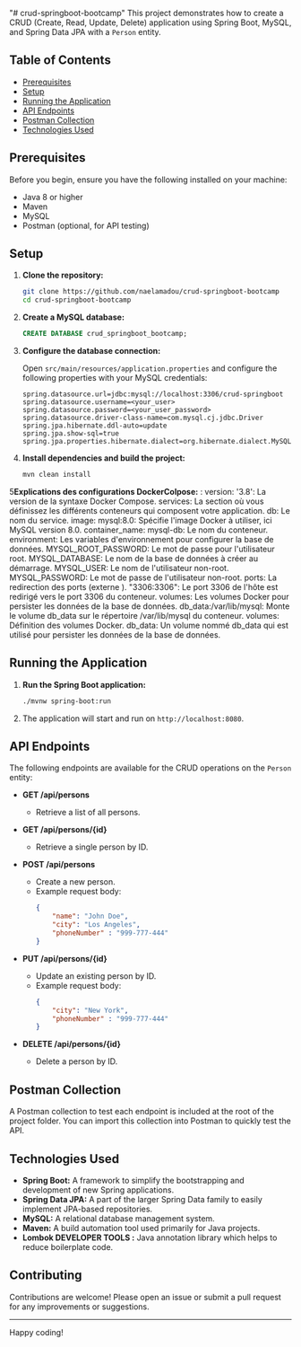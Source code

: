 "# crud-springboot-bootcamp"
This project demonstrates how to create a CRUD (Create, Read, Update, Delete) application using Spring Boot, MySQL, and Spring Data JPA with a `Person` entity.

## Table of Contents

- [Prerequisites](#prerequisites)
- [Setup](#setup)
- [Running the Application](#running-the-application)
- [API Endpoints](#api-endpoints)
- [Postman Collection](#postman-collection)
- [Technologies Used](#technologies-used)

## Prerequisites

Before you begin, ensure you have the following installed on your machine:

- Java 8 or higher
- Maven
- MySQL
- Postman (optional, for API testing)

## Setup

1. **Clone the repository:**

    ```sh
    git clone https://github.com/naelamadou/crud-springboot-bootcamp
    cd crud-springboot-bootcamp
    ```

2. **Create a MySQL database:**

    ```sql
    CREATE DATABASE crud_springboot_bootcamp;
    ```

3. **Configure the database connection:**

   Open `src/main/resources/application.properties` and configure the following properties with your MySQL credentials:

    ```properties
   spring.datasource.url=jdbc:mysql://localhost:3306/crud-springboot
   spring.datasource.username=<your_user>
   spring.datasource.password=<your_user_password>
   spring.datasource.driver-class-name=com.mysql.cj.jdbc.Driver
   spring.jpa.hibernate.ddl-auto=update
   spring.jpa.show-sql=true
   spring.jpa.properties.hibernate.dialect=org.hibernate.dialect.MySQLDialect
    ```

4. **Install dependencies and build the project:**

    ```sh
    mvn clean install
    ```
5**Explications des configurations DockerColpose:**
 :
version: '3.8': La version de la syntaxe Docker Compose.
services: La section où vous définissez les différents conteneurs qui composent votre application.
db: Le nom du service.
image: mysql:8.0: Spécifie l'image Docker à utiliser, ici MySQL version 8.0.
container_name: mysql-db: Le nom du conteneur.
environment: Les variables d'environnement pour configurer la base de données.
    MYSQL_ROOT_PASSWORD: Le mot de passe pour l'utilisateur root.
    MYSQL_DATABASE: Le nom de la base de données à créer au démarrage.
    MYSQL_USER: Le nom de l'utilisateur non-root.
    MYSQL_PASSWORD: Le mot de passe de l'utilisateur non-root.
    ports: La redirection des ports (externe
).
"3306:3306": Le port 3306 de l'hôte est redirigé vers le port 3306 du conteneur.
volumes: Les volumes Docker pour persister les données de la base de données.
db_data:/var/lib/mysql: Monte le volume db_data sur le répertoire /var/lib/mysql du conteneur.
volumes: Définition des volumes Docker.
db_data: Un volume nommé db_data qui est utilisé pour persister les données de la base de données.

## Running the Application


1. **Run the Spring Boot application:**

    ```sh
    ./mvnw spring-boot:run
    ```

2. The application will start and run on `http://localhost:8080`.

## API Endpoints

The following endpoints are available for the CRUD operations on the `Person` entity:

- **GET /api/persons**
    - Retrieve a list of all persons.

- **GET /api/persons/{id}**
    - Retrieve a single person by ID.

- **POST /api/persons**
    - Create a new person.
    - Example request body:
      ```json
      {
          "name": "John Doe",
          "city": "Los Angeles",
          "phoneNumber" : "999-777-444"
      }
      ```

- **PUT /api/persons/{id}**
    - Update an existing person by ID.
    - Example request body:
      ```json
      {
          "city": "New York",
          "phoneNumber" : "999-777-444"
      }
      ```

- **DELETE /api/persons/{id}**
    - Delete a person by ID.

## Postman Collection

A Postman collection to test each endpoint is included at the root of the project folder. You can import this collection into Postman to quickly test the API.

## Technologies Used

- **Spring Boot:** A framework to simplify the bootstrapping and development of new Spring applications.
- **Spring Data JPA:** A part of the larger Spring Data family to easily implement JPA-based repositories.
- **MySQL:** A relational database management system.
- **Maven:** A build automation tool used primarily for Java projects.
- **Lombok DEVELOPER TOOLS :** Java annotation library which helps to reduce boilerplate code.
## Contributing

Contributions are welcome! Please open an issue or submit a pull request for any improvements or suggestions.


---

Happy coding!
